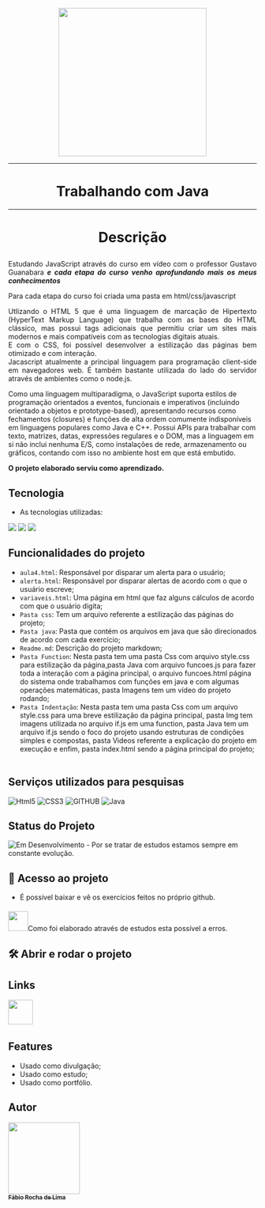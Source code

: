 <p align="center"><img src="https://sujeitoprogramador.com/wp-content/uploads/2019/08/jsjsjs.png"width="300px"></p>
<hr>
 <h1 align="center">Trabalhando com Java</h1>
 <hr>

# <p align="center">Descrição</p>
<p align="justify">
Estudando JavaScript através do curso em vídeo com o professor Gustavo Guanabara<b><i> e cada etapa do curso venho aprofundando mais os meus conhecimentos</b></i><p align="justify">
Para cada etapa do curso foi criada uma pasta em html/css/javascript<br>
<p align="justify">
Utlizando o HTML 5 que é uma linguagem de marcação de Hipertexto (HyperText Markup Language) que trabalha com as bases do HTML clássico, mas possui tags adicionais que permitiu criar um sites mais modernos e mais compatíveis com as tecnologias digitais atuais.<br>
E com o CSS, foi possível desenvolver a estilização das páginas bem otimizado e com interação.<br>
Jacascript atualmente a principal linguagem para programação client-side em navegadores web. É também bastante utilizada do lado do servidor através de ambientes como o node.js.

Como uma linguagem multiparadigma, o JavaScript suporta estilos de programação orientados a eventos, funcionais e imperativos (incluindo orientado a objetos e prototype-based), apresentando recursos como fechamentos (closures) e funções de alta ordem comumente indisponíveis em linguagens populares como Java e C++. Possui APIs para trabalhar com texto, matrizes, datas, expressões regulares e o DOM, mas a linguagem em si não inclui nenhuma E/S, como instalações de rede, armazenamento ou gráficos, contando com isso no ambiente host em que está embutido.
<p align="justify">
<b>O projeto elaborado serviu como aprendizado.</b>
</p>
 
 
## Tecnologia
 
* As tecnologias utilizadas:<br>
<p>
<img src="https://img.icons8.com/external-flaticons-lineal-color-flat-icons/64/000000/external-html-5-mobile-app-development-flaticons-lineal-color-flat-icons.png"/>
<img src="https://img.icons8.com/dusk/64/000000/css3.png"/>
<img src="https://img.icons8.com/dusk/64/null/javascript-logo.png"/>
</p>


 ## Funcionalidades do projeto

- `aula4.html`: Responsável por disparar um alerta para o usuário;
- `alerta.html`: Responsável por disparar alertas de acordo com o que o usuário escreve;
- `variaveis.html`: Uma página em html que faz alguns cálculos de acordo com que o usuário digita;
- `Pasta css`:  Tem um arquivo referente a estilização das páginas do projeto;
- `Pasta java`:  Pasta que contém os arquivos em java que são direcionados de acordo com cada exercício;
- `Readme.md`:  Descrição do projeto markdown;
- `Pasta Function`: Nesta pasta tem uma pasta Css com arquivo style.css para estilização da página,pasta Java com arquivo funcoes.js para fazer toda a interação com a página principal, o arquivo funcoes.html página do sistema onde trabalhamos com funções em java e com algumas operações matemáticas, pasta Imagens tem um vídeo do projeto rodando;
- `Pasta Indentação`: Nesta pasta tem uma pasta Css com um arquivo style.css para uma breve estilização da página principal, pasta Img tem imagens utilizada no arquivo if.js em uma function, pasta Java tem um arquivo if.js sendo o foco do projeto usando estruturas de condições simples e compostas, pasta Videos referente a explicação do projeto em execução e  enfim, pasta index.html sendo a página principal do projeto;
 <br><br>

## Serviços utilizados para pesquisas
 
 ![Html5](https://img.shields.io/badge/-HTML5-red?logo=HTML5&logoColor=white&style=for-the-badge)
 ![CSS3](https://img.shields.io/badge/-CSS3-02569g?logo=CSS3&logoColor=white&style=for-the-badge)
 ![GITHUB](https://img.shields.io/badge/-github-blue?logo=github&logoColor=white&&style=for-the-badge)
 ![Java](https://img.shields.io/badge/-java-orange?logo=javascript&logoColor=white&&style=for-the-badge)
 <br>
## Status do Projeto
<p align="center">

![Em Desenvolvimento](https://img.shields.io/badge/-Em%20Desenvolvimento-red?logo=&logoColor=white&&style=static) - Por se tratar de estudos estamos sempre em constante evolução.</p>


 
## 📁 Acesso ao projeto
- É possível baixar e vê os exercícios feitos no próprio github.
#### 
<img src="https://img.icons8.com/external-flaticons-lineal-color-flat-icons/64/000000/external-danger-electrician-flaticons-lineal-color-flat-icons.png" width="40px"/>Como foi elaborado através de estudos esta possível a erros.

## 🛠️ Abrir e rodar o projeto
## Links

<p justify-items="center">
<a href="https://github.com/fabio-0611/java"><img src="https://cdn.icon-icons.com/icons2/2351/PNG/512/logo_github_icon_143196.png" width="50px"></a>&nbsp
</P>



## Features
 
  - Usado como divulgação;
  - Usado como estudo;
  - Usado como portfólio.<br>
 
 
 ## Autor
 
 [<img src="https://avatars.githubusercontent.com/u/63213686?s=400&u=e24b998ffba407947eece8ca64b3c1230047f515&v=4" width="145px"><br><sub align="center" ><b color="white">Fábio Rocha de Lima</b></sub>](https://github.com/fabio-0611) 


